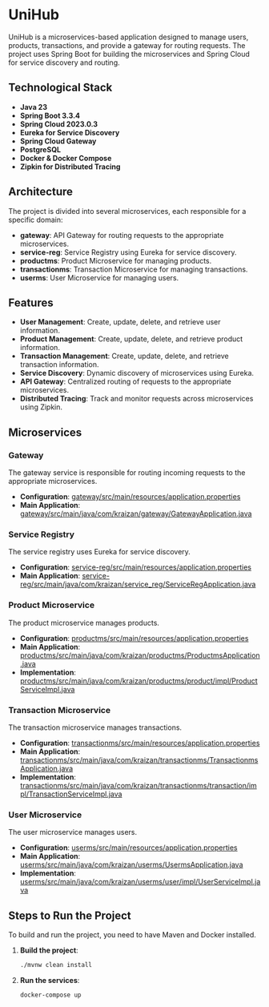 # UniHub

UniHub is a microservices-based application designed to manage users, products, transactions, and provide a gateway for routing requests. The project uses Spring Boot for building the microservices and Spring Cloud for service discovery and routing.

## Technological Stack

- **Java 23**
- **Spring Boot 3.3.4**
- **Spring Cloud 2023.0.3**
- **Eureka for Service Discovery**
- **Spring Cloud Gateway**
- **PostgreSQL**
- **Docker & Docker Compose**
- **Zipkin for Distributed Tracing**

## Architecture

The project is divided into several microservices, each responsible for a specific domain:

- **gateway**: API Gateway for routing requests to the appropriate microservices.
- **service-reg**: Service Registry using Eureka for service discovery.
- **productms**: Product Microservice for managing products.
- **transactionms**: Transaction Microservice for managing transactions.
- **userms**: User Microservice for managing users.

## Features

- **User Management**: Create, update, delete, and retrieve user information.
- **Product Management**: Create, update, delete, and retrieve product information.
- **Transaction Management**: Create, update, delete, and retrieve transaction information.
- **Service Discovery**: Dynamic discovery of microservices using Eureka.
- **API Gateway**: Centralized routing of requests to the appropriate microservices.
- **Distributed Tracing**: Track and monitor requests across microservices using Zipkin.

## Microservices

### Gateway

The gateway service is responsible for routing incoming requests to the appropriate microservices.

- **Configuration**: [gateway/src/main/resources/application.properties](gateway/src/main/resources/application.properties)
- **Main Application**: [gateway/src/main/java/com/kraizan/gateway/GatewayApplication.java](gateway/src/main/java/com/kraizan/gateway/GatewayApplication.java)

### Service Registry

The service registry uses Eureka for service discovery.

- **Configuration**: [service-reg/src/main/resources/application.properties](service-reg/src/main/resources/application.properties)
- **Main Application**: [service-reg/src/main/java/com/kraizan/service_reg/ServiceRegApplication.java](service-reg/src/main/java/com/kraizan/service_reg/ServiceRegApplication.java)

### Product Microservice

The product microservice manages products.

- **Configuration**: [productms/src/main/resources/application.properties](productms/src/main/resources/application.properties)
- **Main Application**: [productms/src/main/java/com/kraizan/productms/ProductmsApplication.java](productms/src/main/java/com/kraizan/productms/ProductmsApplication.java)
- **Implementation**: [productms/src/main/java/com/kraizan/productms/product/impl/ProductServiceImpl.java](productms/src/main/java/com/kraizan/productms/product/impl/ProductServiceImpl.java)

### Transaction Microservice

The transaction microservice manages transactions.

- **Configuration**: [transactionms/src/main/resources/application.properties](transactionms/src/main/resources/application.properties)
- **Main Application**: [transactionms/src/main/java/com/kraizan/transactionms/TransactionmsApplication.java](transactionms/src/main/java/com/kraizan/transactionms/TransactionmsApplication.java)
- **Implementation**: [transactionms/src/main/java/com/kraizan/transactionms/transaction/impl/TransactionServiceImpl.java](transactionms/src/main/java/com/kraizan/transactionms/transaction/impl/TransactionServiceImpl.java)

### User Microservice

The user microservice manages users.

- **Configuration**: [userms/src/main/resources/application.properties](userms/src/main/resources/application.properties)
- **Main Application**: [userms/src/main/java/com/kraizan/userms/UsermsApplication.java](userms/src/main/java/com/kraizan/userms/UsermsApplication.java)
- **Implementation**: [userms/src/main/java/com/kraizan/userms/user/impl/UserServiceImpl.java](userms/src/main/java/com/kraizan/userms/user/impl/UserServiceImpl.java)

## Steps to Run the Project

To build and run the project, you need to have Maven and Docker installed.

1. **Build the project**:
    ```sh
    ./mvnw clean install
    ```

2. **Run the services**:
    ```sh
    docker-compose up
    ```
